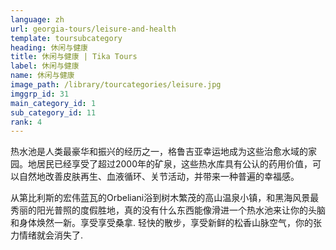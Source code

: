 ```yaml
---
language: zh
url: georgia-tours/leisure-and-health
template: toursubcategory
heading: 休闲与健康
title: 休闲与健康 | Tika Tours
label: 休闲与健康
name: 休闲与健康
image_path: /library/tourcategories/leisure.jpg
imggrp_id: 31
main_category_id: 1
sub_category_id: 11
rank: 4
---
```

<div class="row content-row"><!-- 1552 (2)-->
<div class="col-xs-12 col-sm-6 col-md-6"><!-- 2088 -->

热水池是人类最豪华和振兴的经历之一，格鲁吉亚幸运地成为这些治愈水域的家园。地居民已经享受了超过2000年的矿泉，这些热水库具有公认的药用价值，可以自然地改善皮肤再生、血液循环、关节活动，并带来一种普遍的幸福感。

</div>

<div class="col-xs-12 col-sm-6 col-md-6"><!-- 2089 -->

从第比利斯的宏伟蓝瓦的Orbeliani浴到树木繁茂的高山温泉小镇，和黑海风景最秀丽的阳光普照的度假胜地，真的没有什么东西能像滑进一个热水池来让你的头脑和身体焕然一新。享受享受桑拿. 轻快的散步，享受新鲜的松香山脉空气，你的张力情绪就会消失了.


</div>

</div>
